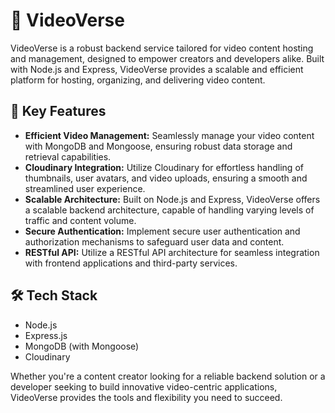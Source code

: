 # 🎥 VideoVerse

VideoVerse is a robust backend service tailored for video content hosting and management, designed to empower creators and developers alike. Built with Node.js and Express, VideoVerse provides a scalable and efficient platform for hosting, organizing, and delivering video content.

## 🔑 Key Features

- **Efficient Video Management:** Seamlessly manage your video content with MongoDB and Mongoose, ensuring robust data storage and retrieval capabilities.
- **Cloudinary Integration:** Utilize Cloudinary for effortless handling of thumbnails, user avatars, and video uploads, ensuring a smooth and streamlined user experience.
- **Scalable Architecture:** Built on Node.js and Express, VideoVerse offers a scalable backend architecture, capable of handling varying levels of traffic and content volume.
- **Secure Authentication:** Implement secure user authentication and authorization mechanisms to safeguard user data and content.
- **RESTful API:** Utilize a RESTful API architecture for seamless integration with frontend applications and third-party services.

## 🛠️ Tech Stack

- Node.js
- Express.js
- MongoDB (with Mongoose)
- Cloudinary

Whether you're a content creator looking for a reliable backend solution or a developer seeking to build innovative video-centric applications, VideoVerse provides the tools and flexibility you need to succeed.
